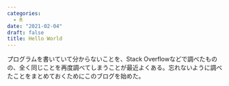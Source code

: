 ```yaml
---
categories:
  - R
date: "2021-02-04"
draft: false
title: Hello World
---
```

  
プログラムを書いていて分からないことを、Stack Overflowなどで調べたものの、全く同じことを再度調べてしまうことが最近よくある。忘れないように調べたことをまとめておくためにこのブログを始めた。